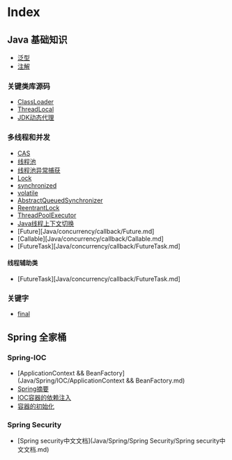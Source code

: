 # Index

## Java 基础知识
- [泛型](Java/key-words/泛型.md)
- [注解](Java/key-words/注解.md)
### 关键类库源码
- [ClassLoader](Java/core/ClassLoader.md)
- ​[ThreadLocal](Java/core/ThreadLocal.md)
- [JDK动态代理](Java/Spring/AOP/JDK动态代理.md)
### 多线程和并发
- [CAS](Java/concurrency/CAS.md)
- [线程池](Java/concurrency/线程池.md)
- [线程池异常捕获](Java/concurrency/线程池异常捕获.md)
- [Lock](Java/concurrency/Lock.md)
- [synchronized](Java/concurrency/synchronized.md)
- [volatile](Java/concurrency/volatile.md)
- [AbstractQueuedSynchronizer](Java/concurrency/AbstractQueuedSynchronizer.md)
- [ReentrantLock](Java/concurrency/ReentrantLock.md)
- [ThreadPoolExecutor](Java/concurrency/ThreadPoolExecutor.md)
- [Java线程上下文切换](Java/concurrency/Java线程上下文切换.md)
- [Future][Java/concurrency/callback/Future.md]
- [Callable][Java/concurrency/callback/Callable.md]
- [FutureTask][Java/concurrency/callback/FutureTask.md]

#### 线程辅助类
- [FutureTask][Java/concurrency/callback/FutureTask.md]

### 关键字
- [final](Java/key-words/final.md)

## Spring 全家桶

### Spring-IOC
- [ApplicationContext && BeanFactory](Java/Spring/IOC/ApplicationContext && BeanFactory.md)
- [Spring摘要](Java/Spring/IOC/Spring摘要.md)
- [IOC容器的依赖注入](Java/Spring/IOC/IOC容器的依赖注入.md)
- [容器的初始化](Java/Spring/IOC/容器的初始化.md)

### Spring Security
- [Spring security中文文档](Java/Spring/Spring Security/Spring security中文文档.md)
